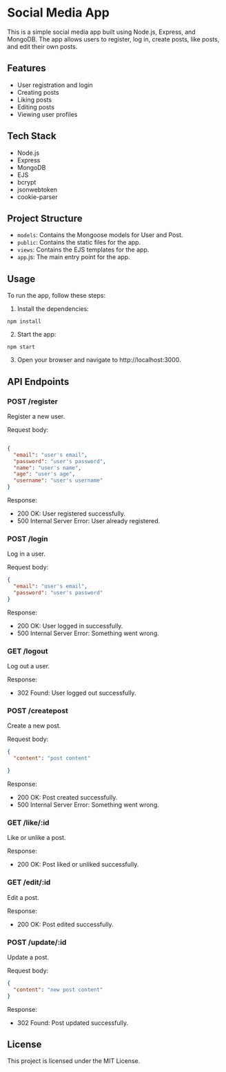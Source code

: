 # Social Media App
This is a simple social media app built using Node.js, Express, and MongoDB. The app allows users to register, log in, create posts, like posts, and edit their own posts.

## Features
- User registration and login
- Creating posts
- Liking posts
- Editing posts
- Viewing user profiles
## Tech Stack
- Node.js
- Express
- MongoDB
- EJS
- bcrypt
- jsonwebtoken
- cookie-parser
## Project Structure
- `models`: Contains the Mongoose models for User and Post.
- `public`: Contains the static files for the app.
- `views`: Contains the EJS templates for the app.
- `app`.js: The main entry point for the app.
## Usage
To run the app, follow these steps:

1. Install the dependencies:
```
npm install
```
2. Start the app:
```
npm start
```
3. Open your browser and navigate to http://localhost:3000.
## API Endpoints
### POST /register
Register a new user.

Request body:

```json

{
  "email": "user's email",
  "password": "user's password",
  "name": "user's name",
  "age": "user's age",
  "username": "user's username"
}
```

Response:

- 200 OK: User registered successfully.
- 500 Internal Server Error: User already registered.
### POST /login
Log in a user.

Request body:

```json
{
  "email": "user's email",
  "password": "user's password"
}
```
Response:

- 200 OK: User logged in successfully.
- 500 Internal Server Error: Something went wrong.
### GET /logout
Log out a user.

Response:

- 302 Found: User logged out successfully.
### POST /createpost
Create a new post.

Request body:

```json
{
  "content": "post content"

}
```
Response:

- 200 OK: Post created successfully.
- 500 Internal Server Error: Something went wrong.
### GET /like/:id
Like or unlike a post.

Response:

- 200 OK: Post liked or unliked successfully.
### GET /edit/:id
Edit a post.

Response:

- 200 OK: Post edited successfully.
### POST /update/:id
Update a post.

Request body:

```json
{
  "content": "new post content"
}
```
Response:

- 302 Found: Post updated successfully.

## License
This project is licensed under the MIT License.
